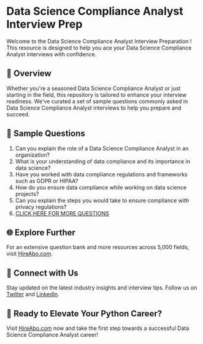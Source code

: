 # Data Science Compliance Analyst Interview Prep

Welcome to the Data Science Compliance Analyst Interview Preparation ! This resource is designed to help you ace your Data Science Compliance Analyst interviews with confidence.

## 🚀 Overview

Whether you're a seasoned Data Science Compliance Analyst or just starting in the field, this repository is tailored to enhance your interview readiness. We've curated a set of sample questions commonly asked in Data Science Compliance Analyst interviews to help you prepare and succeed.

## 📝 Sample Questions

1. Can you explain the role of a Data Science Compliance Analyst in an organization?
2. What is your understanding of data compliance and its importance in data science?
3. Have you worked with data compliance regulations and frameworks such as GDPR or HIPAA?
4. How do you ensure data compliance while working on data science projects?
5. Can you explain the steps you would take to ensure compliance with privacy regulations?
6. [CLICK HERE FOR MORE QUESTIONS](https://hireabo.com/job/0_3_41/Data%20Science%20Compliance%20Analyst)

## 🌐 Explore Further

For an extensive question bank and more resources across 5,000 fields, visit [HireAbo.com](https://www.hireabo.com).

## 📱 Connect with Us

Stay updated on the latest industry insights and interview tips. Follow us on [Twitter](https://twitter.com/hireabo) and [LinkedIn](https://www.linkedin.com/in/hire-abo-3609972a8/).

## 🚀 Ready to Elevate Your Python Career?

Visit [HireAbo.com](https://www.hireabo.com) now and take the first step towards a successful Data Science Compliance Analyst career!